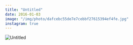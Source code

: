```yaml
---
title: "Untitled"
date: 2016-01-03
image: "/img/photo/dafcebc55de7e7cebbf27615394ef4fe.jpg"
instagram: true
---
```


![Untitled](/img/photo/dafcebc55de7e7cebbf27615394ef4fe.jpg)
